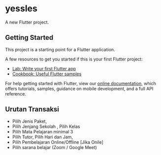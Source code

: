 # yessles

A new Flutter project.

## Getting Started

This project is a starting point for a Flutter application.

A few resources to get you started if this is your first Flutter project:

- [Lab: Write your first Flutter app](https://flutter.dev/docs/get-started/codelab)
- [Cookbook: Useful Flutter samples](https://flutter.dev/docs/cookbook)

For help getting started with Flutter, view our
[online documentation](https://flutter.dev/docs), which offers tutorials,
samples, guidance on mobile development, and a full API reference.


## Urutan Transaksi
- Pilih Jenis Paket,
- Pilih Jenjang Sekolah , Pilih Kelas
- Pilih Mata Pelajaran minimal 3
- Pilih Tutor, Pilih Hari dan Jam,
- Pilih Pembelajaran Online/Offline
[Jika Onile]
- Pilih sarana belajar (Zoom / Google Meet)